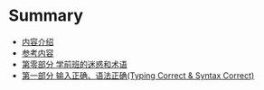 # Summary

* [内容介绍](README.md)
* [参考内容](reference.md)
* [第零部分 学前班的迷惑和术语](chapter0/chapter0content.md)
* [第一部分 输入正确、语法正确(Typing Correct & Syntax Correct)](chapter1/chapter1content.md)

